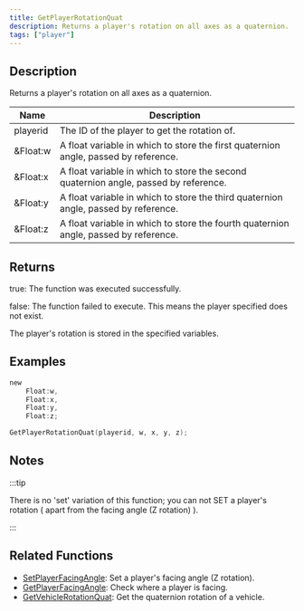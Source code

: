 ```yaml
---
title: GetPlayerRotationQuat
description: Returns a player's rotation on all axes as a quaternion.
tags: ["player"]
---
```


<VersionWarn version='omp v1.1.0.2612' />

## Description

Returns a player's rotation on all axes as a quaternion.

| Name     | Description                                                                          |
|----------|--------------------------------------------------------------------------------------|
| playerid | The ID of the player to get the rotation of.                                         |
| &Float:w | A float variable in which to store the first quaternion angle, passed by reference.  |
| &Float:x | A float variable in which to store the second quaternion angle, passed by reference. |
| &Float:y | A float variable in which to store the third quaternion angle, passed by reference.  |
| &Float:z | A float variable in which to store the fourth quaternion angle, passed by reference. |

## Returns

true: The function was executed successfully.

false: The function failed to execute. This means the player specified does not exist.

The player's rotation is stored in the specified variables.

## Examples

```c
new 
    Float:w,
    Float:x,
    Float:y,
    Float:z;

GetPlayerRotationQuat(playerid, w, x, y, z);
```

## Notes

:::tip

There is no 'set' variation of this function; you can not SET a player's rotation ( apart from the facing angle (Z rotation) ).

:::

## Related Functions

- [SetPlayerFacingAngle](SetPlayerFacingAngle): Set a player's facing angle (Z rotation).
- [GetPlayerFacingAngle](GetPlayerFacingAngle): Check where a player is facing.
- [GetVehicleRotationQuat](GetVehicleRotationQuat): Get the quaternion rotation of a vehicle.
